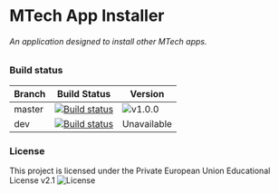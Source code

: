 # MTech App Installer
###### An application designed to install other MTech apps.

### Build status
|Branch|Build Status|Version|
|------|---------------|-------|
|master|[![Build status](https://ci.appveyor.com/api/projects/status/1bo5i6v3k34xg52a/branch/master?retina=true)](https://ci.appveyor.com/project/Molizo/mtech-app-installer/branch/master)|![v1.0.0](https://github.com/Molizo/MTech-App-Launcher/releases/latest)|
|dev|[![Build status](https://ci.appveyor.com/api/projects/status/1bo5i6v3k34xg52a/branch/dev?retina=true)](https://ci.appveyor.com/project/Molizo/mtech-app-installer/branch/dev)|Unavailable|

### License
This project is licensed under the Private European Union Educational License v2.1
![License](https://img.shields.io/badge/license-Private%20European%20Union%20Educational%20License%20v2.1-yellow.svg)
